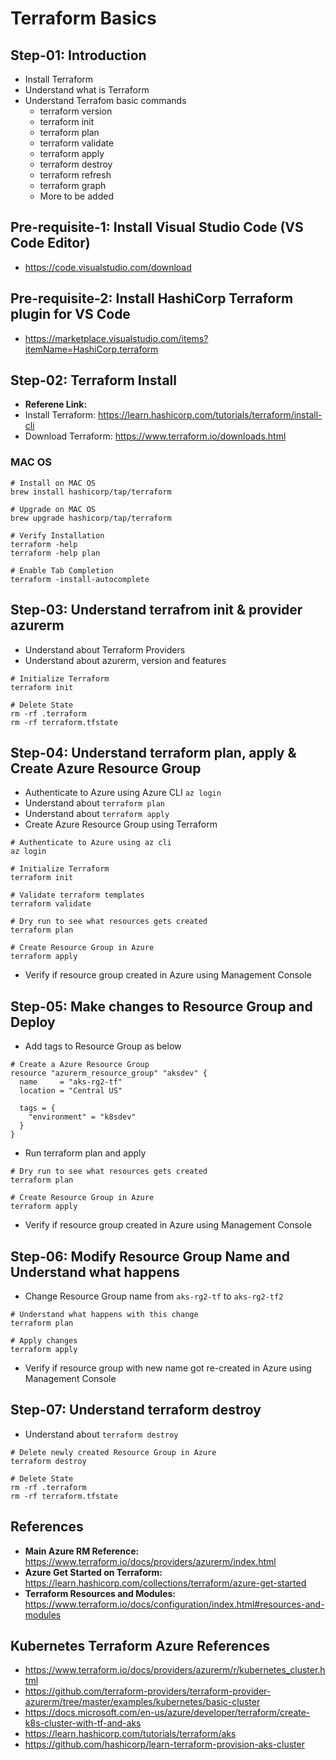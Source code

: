 # Terraform Basics

## Step-01: Introduction
- Install Terraform
- Understand what is Terraform
- Understand Terrafom basic commands
  - terraform version
  - terraform init
  - terraform plan
  - terraform validate
  - terraform apply
  - terraform destroy
  - terraform refresh
  - terraform graph
  - More to be added  

## Pre-requisite-1: Install Visual Studio Code (VS Code Editor)
- https://code.visualstudio.com/download

## Pre-requisite-2: Install HashiCorp Terraform plugin for VS Code
- https://marketplace.visualstudio.com/items?itemName=HashiCorp.terraform  

## Step-02: Terraform Install
- **Referene Link:**
- Install Terraform: https://learn.hashicorp.com/tutorials/terraform/install-cli
- Download Terraform: https://www.terraform.io/downloads.html
### MAC OS
```
# Install on MAC OS
brew install hashicorp/tap/terraform

# Upgrade on MAC OS
brew upgrade hashicorp/tap/terraform

# Verify Installation
terraform -help
terraform -help plan

# Enable Tab Completion
terraform -install-autocomplete
```

## Step-03: Understand terrafrom init & provider azurerm
- Understand about Terraform Providers
- Understand about azurerm, version and features
```
# Initialize Terraform
terraform init

# Delete State 
rm -rf .terraform
rm -rf terraform.tfstate
```

## Step-04: Understand terraform plan, apply & Create Azure Resource Group
- Authenticate to Azure using Azure CLI `az login`
- Understand about `terraform plan`
- Understand about `terraform apply`
- Create Azure Resource Group using Terraform
```
# Authenticate to Azure using az cli
az login

# Initialize Terraform
terraform init

# Validate terraform templates
terraform validate

# Dry run to see what resources gets created
terraform plan

# Create Resource Group in Azure
terraform apply
```
- Verify if resource group created in Azure using Management Console


## Step-05: Make changes to Resource Group and Deploy
- Add tags to Resource Group as below
```
# Create a Azure Resource Group
resource "azurerm_resource_group" "aksdev" {
  name     = "aks-rg2-tf"
  location = "Central US"

  tags = {
    "environment" = "k8sdev"
  }
}
```
- Run terraform plan and apply
```
# Dry run to see what resources gets created
terraform plan

# Create Resource Group in Azure
terraform apply
```
- Verify if resource group created in Azure using Management Console

## Step-06: Modify Resource Group Name and Understand what happens
- Change Resource Group name from `aks-rg2-tf` to `aks-rg2-tf2`
```
# Understand what happens with this change
terraform plan

# Apply changes
terraform apply
```
- Verify if resource group with new name got re-created in Azure using Management Console

## Step-07: Understand terraform destroy
- Understand about `terraform destroy`
```
# Delete newly created Resource Group in Azure 
terraform destroy

# Delete State 
rm -rf .terraform
rm -rf terraform.tfstate
```


## References
- **Main Azure RM Reference:** https://www.terraform.io/docs/providers/azurerm/index.html
- **Azure Get Started on Terraform:** https://learn.hashicorp.com/collections/terraform/azure-get-started
- **Terraform Resources and Modules:** https://www.terraform.io/docs/configuration/index.html#resources-and-modules
## Kubernetes Terraform Azure References
- https://www.terraform.io/docs/providers/azurerm/r/kubernetes_cluster.html
- https://github.com/terraform-providers/terraform-provider-azurerm/tree/master/examples/kubernetes/basic-cluster
- https://docs.microsoft.com/en-us/azure/developer/terraform/create-k8s-cluster-with-tf-and-aks
- https://learn.hashicorp.com/tutorials/terraform/aks
- https://github.com/hashicorp/learn-terraform-provision-aks-cluster

